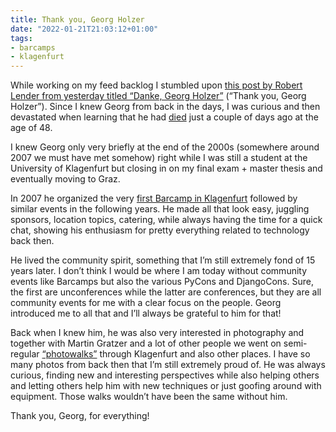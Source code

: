 ```yaml
---
title: Thank you, Georg Holzer
date: "2022-01-21T21:03:12+01:00"
tags:
- barcamps
- klagenfurt
---
```


While working on my feed backlog I stumbled upon [this post by Robert Lender from yesterday titled “Danke, Georg Holzer”](https://nureinblog.at/10164-danke-georg-holzer) (“Thank you, Georg Holzer”). Since I knew Georg from back in the days, I was curious and then devastated when learning that he had [died](https://www.kleinezeitung.at/kaernten/6086946/Georg-Holzer_Trauer-um-bekannten-Kaerntner-Journalisten-und) just a couple of days ago at the age of 48.

I knew Georg only very briefly at the end of the 2000s (somewhere around 2007 we must have met somehow) right while I was still a student at the University of Klagenfurt but closing in on my final exam + master thesis and eventually moving to Graz.

In 2007 he organized the very [first Barcamp in Klagenfurt](https://zerokspot.com/weblog/2007/02/03/barcamp-kaernten-07-der-erste-tag/) followed by similar events in the following years. He made all that look easy, juggling sponsors, location topics, catering, while always having the time for a quick chat, showing his enthusiasm for pretty everything related to technology back then.

He lived the community spirit, something that I’m still extremely fond of 15 years later. I don’t think I would be where I am today without community events like Barcamps but also the various PyCons and DjangoCons. Sure, the first are unconferences while the latter are conferences, but they are all community events for me with a clear focus on the people. Georg introduced me to all that and I’ll always be grateful to him for that!

Back when I knew him, he was also very interested in photography and together with Martin Gratzer and a lot of other people we went on semi-regular [“photowalks”](https://zerokspot.com/weblog/2007/05/21/first-photowalk-in-klagenfurt/) through Klagenfurt and also other places. I have so many photos from back then that I’m still extremely proud of. He was always curious, finding new and interesting perspectives while also helping others and letting others help him with new techniques or just goofing around with equipment. Those walks wouldn’t have been the same without him.

Thank you, Georg, for everything!
